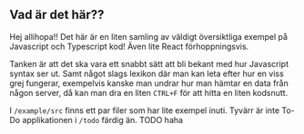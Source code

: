
## Vad är det här??
Hej allihopa!! Det här är en liten samling av väldigt översiktliga exempel på Javascript och Typescript kod! Även lite React förhoppningsvis.

Tanken är att det ska vara ett snabbt sätt att bli bekant med hur Javascript syntax ser ut. Samt något slags lexikon där man kan leta efter hur en viss grej fungerar, exempelvis kanske man undrar hur man hämtar en data från någon server, då kan man dra en liten `CTRL+F` för att hitta en liten kodsnutt.

I `/example/src` finns ett par filer som har lite exempel inuti. Tyvärr är inte To-Do applikationen i `/todo` färdig än. TODO haha